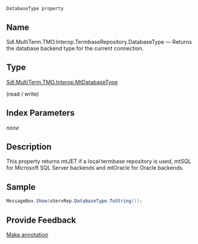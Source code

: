 

# 
    DatabaseType property



## Name

Sdl.MultiTerm.TMO.Interop.TermbaseRepository.DatabaseType —          Returns the database backend type for the current connection.



## Type

[Sdl.MultiTerm.TMO.Interop.MtDatabaseType](Sdl.MultiTerm.TMO.Interop.MtDatabaseType.html)

(read / write)



## Index Parameters
*none*


## Description



This property returns mtJET if a local termbase repository is used, mtSQL for Microsoft SQL Server backends and mtOracle for Oracle backends.



## Sample


```cs
MessageBox.Show(oServRep.DatabaseType.ToString());
```



## Provide Feedback

[Make annotation](mailto:sdk-feedback@sdl.com&amp;subject=Reference%20for%20Sdl.MultiTerm.TMO.Interop.TermbaseRepository.DatabaseType)

